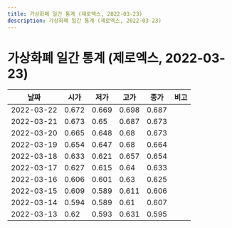 ```yaml
---
title: 가상화폐 일간 통계 (제로엑스, 2022-03-23)
description: 가상화폐 일간 통계 (제로엑스, 2022-03-23)
---
```


가상화폐 일간 통계 (제로엑스, 2022-03-23)
===

|날짜|시가|저가|고가|종가|비고|
|--|--|--|--|--|--|
|2022-03-22|0.672|0.669|0.698|0.687|    |
|2022-03-21|0.673|0.65|0.687|0.673|    |
|2022-03-20|0.665|0.648|0.68|0.673|    |
|2022-03-19|0.654|0.647|0.68|0.664|    |
|2022-03-18|0.633|0.621|0.657|0.654|    |
|2022-03-17|0.627|0.615|0.64|0.633|    |
|2022-03-16|0.606|0.601|0.63|0.625|    |
|2022-03-15|0.609|0.589|0.611|0.606|    |
|2022-03-14|0.594|0.589|0.61|0.607|    |
|2022-03-13|0.62|0.593|0.631|0.595|    |
